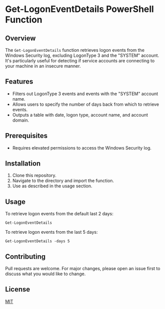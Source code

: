 # Get-LogonEventDetails PowerShell Function

## Overview

The `Get-LogonEventDetails` function retrieves logon events from the Windows Security log, excluding LogonType 3 and the "SYSTEM" account. It's particularly useful for detecting if service accounts are connecting to your machine in an insecure manner.

## Features

- Filters out LogonType 3 events and events with the "SYSTEM" account name.
- Allows users to specify the number of days back from which to retrieve events.
- Outputs a table with date, logon type, account name, and account domain.

## Prerequisites

- Requires elevated permissions to access the Windows Security log.

## Installation

1. Clone this repository.
2. Navigate to the directory and import the function.
3. Use as described in the usage section.

## Usage

To retrieve logon events from the default last 2 days:

```
Get-LogonEventDetails
```

To retrieve logon events from the last 5 days:

```
Get-LogonEventDetails -days 5
```

## Contributing

Pull requests are welcome. For major changes, please open an issue first to discuss what you would like to change.

## License

[MIT](https://choosealicense.com/licenses/mit/)
